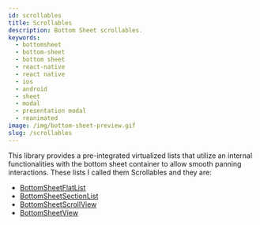 ```yaml
---
id: scrollables
title: Scrollables
description: Bottom Sheet scrollables.
keywords:
  - bottomsheet
  - bottom-sheet
  - bottom sheet
  - react-native
  - react native
  - ios
  - android
  - sheet
  - modal
  - presentation modal
  - reanimated
image: /img/bottom-sheet-preview.gif
slug: /scrollables
---
```


This library provides a pre-integrated virtualized lists that utilize an internal functionalities with the bottom sheet container to allow smooth panning interactions. These lists I called them Scrollables and they are:

- [BottomSheetFlatList](/components/bottomsheetflatlist)
- [BottomSheetSectionList](/components/bottomsheetsectionlist)
- [BottomSheetScrollView](/components/bottomsheetscrollview)
- [BottomSheetView](/components/bottomsheetview)
